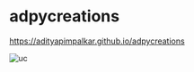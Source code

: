 # adpycreations

https://adityapimpalkar.github.io/adpycreations  

![uc](https://user-images.githubusercontent.com/13139771/38312221-d028b44c-383e-11e8-902a-7998add382a4.PNG)  
